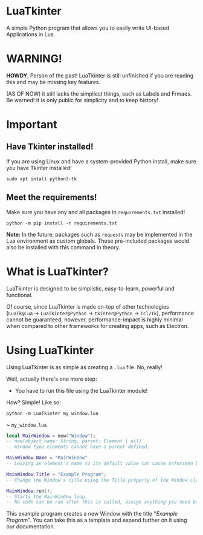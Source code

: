 # LuaTkinter
A simple Python program that allows you to easily write UI-based Applications in Lua.

# WARNING!
**HOWDY**, Person of the past! LuaTkinter is still unfinished if you are reading this and may be missing key features.

(AS OF NOW) it still lacks the simpliest things, such as Labels and Frmaes. Be warned! It is only public for simplicity and to keep history!

# Important

## Have Tkinter installed!
If you are using Linux and have a system-provided Python install, make sure you have Tkinter installed!

```commandline
sudo apt intall python3-tk
```

## Meet the requirements!
Make sure you have any and all packages in `requirements.txt` installed!

```commandline
python -m pip install -r requirements.txt
```

**Note:** In the future, packages such as `requests` may be implemented in the Lua environment as custom globals. These pre-included packages would also be installed with this command in theory.

# What is LuaTkinter?
LuaTkinter is designed to be simplistic, easy-to-learn, powerful and functional.

Of course, since LuaTkinter is made on-top of other technologies (`LuaTk@Lua` -> `LuaTkinter@Python` -> `tkinter@Python` -> `Tcl/Tk`), performance cannot be guaranteed, however, performance-impact is highly minimal when compared to other frameworks for creating apps, such as Electron.

# Using LuaTkinter
Using LuaTkinter is as simple as creating  a `.lua` file. No, really!

Well, actually there's one more step:
- You have to run this file using the LuaTkinter module!

How? Simple! Like so:
```commandline
python -m LuaTkinter my_window.lua
```

**~** `my_window.lua`
```lua
local MainWindow = new("Window");
-- new(object_name: String, parent: Element | nil)
-- Window type elements cannot have a parent defined.

MainWindow.Name = "MainWindow"
-- Leaving an element's name to its default value can cause unforseen behavior.

MainWindow.Title = "Example Program";
-- Change the Window's title using the Title property of the Window class.

MainWindow.run();
-- Starts the MainWindow loop.
-- No code can be ran after this is called, assign anything you need before this.
```

This example program creates a new Window with the title "*Example Program*". You can take this as a template and expand further on it using our documentation.
